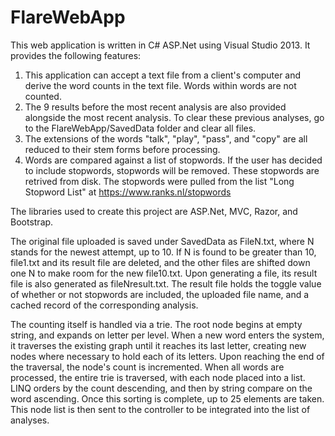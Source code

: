 # FlareWebApp

This web application is written in C# ASP.Net using Visual Studio 2013. It provides the following features:
1. This application can accept a text file from a client's computer and derive the word counts in the text file. Words within words are not counted.
2. The 9 results before the most recent analysis are also provided alongside the most recent analysis. To clear these previous analyses, go to the FlareWebApp/SavedData folder and clear all files.
3. The extensions of the words "talk", "play", "pass", and "copy" are all reduced to their stem forms before processing.
4. Words are compared against a list of stopwords. If the user has decided to include stopwords, stopwords will be removed. These stopwords are retrived from disk. The stopwords were pulled from the list "Long Stopword List" at https://www.ranks.nl/stopwords

The libraries used to create this project are ASP.Net, MVC, Razor, and Bootstrap.

The original file uploaded is saved under SavedData as FileN.txt, where N stands for the newest attempt, up to 10. If N is found to be greater than 10, file1.txt and its result file are deleted, and the other files are shifted down one N to make room for the new file10.txt. Upon generating a file, its result file is also generated as fileNresult.txt. The result file holds the toggle value of whether or not stopwords are included, the uploaded file name, and a cached record of the corresponding analysis.

The counting itself is handled via a trie. The root node begins at empty string, and expands on letter per level. When a new word enters the system, it traverses the existing graph until it reaches its last letter, creating new nodes where necessary to hold each of its letters. Upon reaching the end of the traversal, the node's count is incremented. When all words are processed, the entire trie is traversed, with each node placed into a list. LINQ orders by the count descending, and then by string compare on the word ascending. Once this sorting is complete, up to 25 elements are taken. This node list is then sent to the controller to be integrated into the list of analyses.
